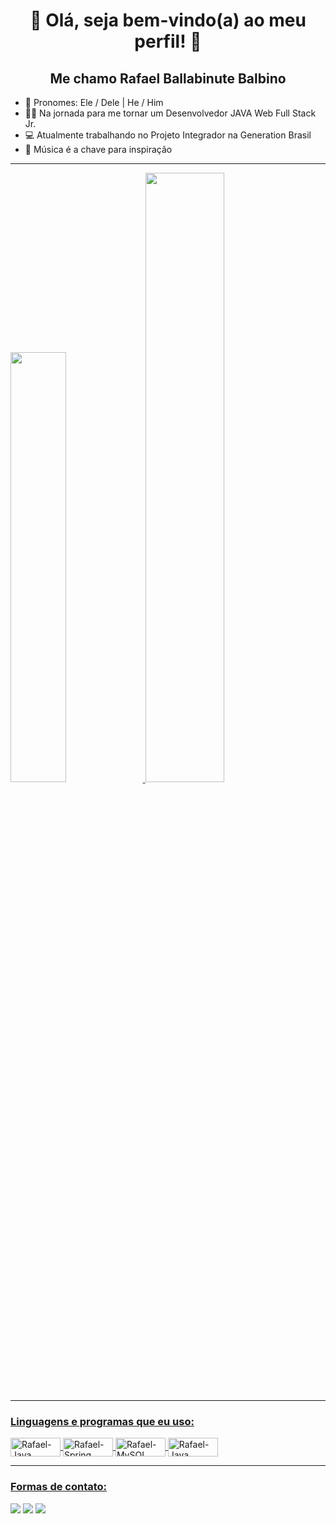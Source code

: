 <div align="center"><h1> 👋 Olá, seja bem-vindo(a) ao meu perfil! 👋 </h1></div>

<div align="center"><h2> Me chamo Rafael Ballabinute Balbino </h2></div>

- 👦 Pronomes: Ele / Dele | He / Him
- 👨‍💻 Na jornada para me tornar um Desenvolvedor JAVA Web Full Stack Jr.
- 💻 Atualmente trabalhando no Projeto Integrador na Generation Brasil
- 🎵 Música é a chave para inspiração 

----------------------------------------------------------------------------------------------------------------------------------------------------------------------
  <a href="https://github.com/RafaelBalbino">
  <img width="42%" src="https://github-readme-stats.vercel.app/api?username=RafaelBalbino&show_icons=true&theme=dracula&include_all_commits=true&count_private=true"/>
  <img width="50%" src="https://github-readme-stats.vercel.app/api/top-langs/?username=RafaelBalbino&layout=compact&langs_count=7&theme=dracula"/>
  
---------------------------------------------------------------------------------------------------------------------------------------------------------------------
### Linguagens e programas que eu uso:
<img align="center" alt="Rafael-Java" height="30" width="80" src="https://img.shields.io/badge/Java-ED8B00?style=for-the-badge&logo=java&logoColor=white">  <img align="center" alt="Rafael-Spring" height="30" width="80" src="https://img.shields.io/badge/Spring-6DB33F?style=for-the-badge&logo=spring&logoColor=white"> <img align="center" alt="Rafael-MySQL" height="30" width="80" src="https://img.shields.io/badge/MySQL-005C84?style=for-the-badge&logo=mysql&logoColor=white">  <img align="center" alt="Rafael-Java" height="30" width="80" src="https://img.shields.io/badge/Eclipse-2C2255?style=for-the-badge&logo=eclipse&logoColor=white">

---------------------------------------------------------------------------------------------------------------------------------------------------------------------
### Formas de contato:
<a href = "mailto:rafaelballabi@hotmail.com"><img src="https://img.shields.io/badge/-Hotmail-%23333?style=for-the-badge&logo=gmail&logoColor=white" target="_blank"></a> 
<a href = "mailto:rafaelbalbal@gmail.com"><img src="https://img.shields.io/badge/Gmail-D14836?style=for-the-badge&logo=gmail&logoColor=white" target="_blank"></a>
<a href="https://www.linkedin.com/in/rafael-ballabinute-balbino" target="_blank"><img src="https://img.shields.io/badge/-LinkedIn-%230077B5?style=for-the-badge&logo=linkedin&logoColor=white" target="_blank"></a>
